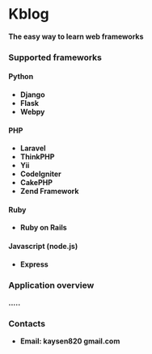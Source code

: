 # Kblog
<strong>The easy way to learn web frameworks</scrong>

### Supported frameworks

#### Python
  * Django
  * Flask
  * Webpy

#### PHP
  * Laravel
  * ThinkPHP
  * Yii
  * CodeIgniter
  * CakePHP
  * Zend Framework

#### Ruby
  * Ruby on Rails

#### Javascript (node.js)
  * Express

### Application overview
.....<br>

### Contacts
  * Email: kaysen820 <at> gmail.com
<br><br>

